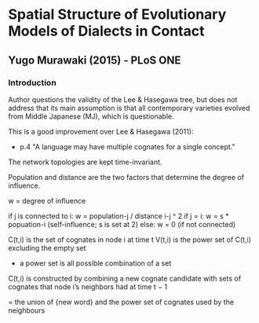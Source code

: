 # Spatial Structure of Evolutionary Models of Dialects in Contact

## Yugo Murawaki (2015) - PLoS ONE

### Introduction

Author questions the validity of the Lee & Hasegawa tree, but does not address that its main assumption is that all contemporary varieties evolved from Middle Japanese (MJ), which is questionable.

This is a good improvement over Lee & Hasegawa (2011):

* p.4 "A language may have multiple cognates for a single concept."

The network topologies are kept time-invariant.

Population and distance are the two factors that determine the degree of influence.

w = degree of influence

if j is connected to i: w = population-j / distance i-j ^ 2
if j = i: w = s * popuation-i (self-influence; s is set at 2)
else: w  = 0 (if not connected)

C(t,i) is the set of cognates in node i at time t
V(t,i) is the power set of C(t,i) excluding the empty set

* a power set is all possible combination of a set

C(t,i) is constructed by combining a new cognate candidate with sets of cognates that node i’s neighbors had at time t − 1

= the union of {new word} and the power set of cognates used by the neighbours